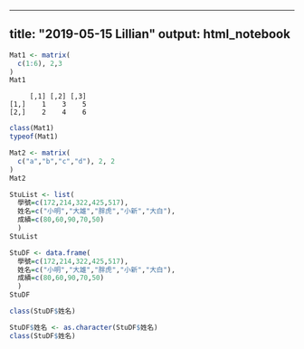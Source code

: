 
<!-- rnb-text-begin -->

---
title: "2019-05-15 Lillian"
output: html_notebook
---


<!-- rnb-text-end -->


<!-- rnb-chunk-begin -->


<!-- rnb-source-begin eyJkYXRhIjoiYGBgclxuTWF0MSA8LSBtYXRyaXgoXG4gIGMoMTo2KSwgMiwzXG4pXG5NYXQxXG5gYGAifQ== -->

```r
Mat1 <- matrix(
  c(1:6), 2,3
)
Mat1
```

<!-- rnb-source-end -->

<!-- rnb-output-begin eyJkYXRhIjoiICAgICBbLDFdIFssMl0gWywzXVxuWzEsXSAgICAxICAgIDMgICAgNVxuWzIsXSAgICAyICAgIDQgICAgNlxuIn0= -->

```
     [,1] [,2] [,3]
[1,]    1    3    5
[2,]    2    4    6
```



<!-- rnb-output-end -->

<!-- rnb-chunk-end -->


<!-- rnb-text-begin -->



<!-- rnb-text-end -->


<!-- rnb-chunk-begin -->


<!-- rnb-source-begin eyJkYXRhIjoiYGBgclxuY2xhc3MoTWF0MSlcbnR5cGVvZihNYXQxKVxuYGBgIn0= -->

```r
class(Mat1)
typeof(Mat1)
```

<!-- rnb-source-end -->

<!-- rnb-chunk-end -->


<!-- rnb-chunk-begin -->


<!-- rnb-source-begin eyJkYXRhIjoiYGBgclxuTWF0MiA8LSBtYXRyaXgoXG4gIGMoXCJhXCIsXCJiXCIsXCJjXCIsXCJkXCIpLCAyLCAyXG4pXG5NYXQyXG5gYGAifQ== -->

```r
Mat2 <- matrix(
  c("a","b","c","d"), 2, 2
)
Mat2
```

<!-- rnb-source-end -->

<!-- rnb-chunk-end -->


<!-- rnb-chunk-begin -->


<!-- rnb-source-begin eyJkYXRhIjoiYGBgclxuU3R1TGlzdCA8LSBsaXN0KFxuICDlrbjomZ89YygxNzIsMjE0LDMyMiw0MjUsNTE3KSxcbiAg5aeT5ZCNPWMoXCLlsI/mmI5cIixcIuWkp+mbhFwiLFwi6IOW6JmOXCIsXCLlsI/mlrBcIixcIuWkp+eZvVwiKSxcbiAg5oiQ57i+PWMoODAsNjAsOTAsNzAsNTApXG4gIClcblN0dUxpc3QgXG5gYGAifQ== -->

```r
StuList <- list(
  學號=c(172,214,322,425,517),
  姓名=c("小明","大雄","胖虎","小新","大白"),
  成績=c(80,60,90,70,50)
  )
StuList 
```

<!-- rnb-source-end -->

<!-- rnb-chunk-end -->


<!-- rnb-chunk-begin -->


<!-- rnb-source-begin eyJkYXRhIjoiYGBgclxuU3R1REYgPC0gZGF0YS5mcmFtZShcbiAg5a246JmfPWMoMTcyLDIxNCwzMjIsNDI1LDUxNyksXG4gIOWnk+WQjT1jKFwi5bCP5piOXCIsXCLlpKfpm4RcIixcIuiDluiZjlwiLFwi5bCP5pawXCIsXCLlpKfnmb1cIiksXG4gIOaIkOe4vj1jKDgwLDYwLDkwLDcwLDUwKVxuICApXG5TdHVERiBcbmBgYCJ9 -->

```r
StuDF <- data.frame(
  學號=c(172,214,322,425,517),
  姓名=c("小明","大雄","胖虎","小新","大白"),
  成績=c(80,60,90,70,50)
  )
StuDF 
```

<!-- rnb-source-end -->

<!-- rnb-chunk-end -->


<!-- rnb-chunk-begin -->


<!-- rnb-source-begin eyJkYXRhIjoiYGBgclxuY2xhc3MoU3R1REYk5aeT5ZCNKVxuXG5TdHVERiTlp5PlkI0gPC0gYXMuY2hhcmFjdGVyKFN0dURGJOWnk+WQjSlcbmNsYXNzKFN0dURGJOWnk+WQjSlcbmBgYCJ9 -->

```r
class(StuDF$姓名)

StuDF$姓名 <- as.character(StuDF$姓名)
class(StuDF$姓名)
```

<!-- rnb-source-end -->

<!-- rnb-chunk-end -->


<!-- rnb-text-begin -->



<!-- rnb-text-end -->

